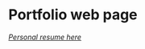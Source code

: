 # Portfolio web page 
*<a href="https://github.com/user-attachments/assets/7809499c-5d5c-4d00-a426-ce39b95c41a2">
  Personal resume here
</a>*


